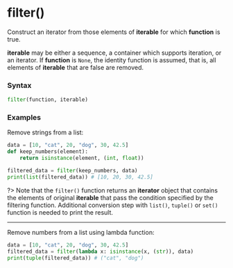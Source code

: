 # filter()
Construct an iterator from those elements of **iterable** for which **function** is true.

**iterable** may be either a sequence, a container which supports iteration, or an iterator. If **function** is `None`, the identity function is assumed, that is, all elements of **iterable** that are false are removed.

### Syntax
```python
filter(function, iterable)
```

### Examples
Remove strings from a list:
```python
data = [10, "cat", 20, "dog", 30, 42.5]
def keep_numbers(element):
    return isinstance(element, (int, float))

filtered_data = filter(keep_numbers, data)
print(list(filtered_data)) # [10, 20, 30, 42.5]
```

?> Note that the `filter()` function returns an **iterator** object that contains the elements of original **iterable** that pass the condition specified by the filtering function. Additional conversion step with `list()`, `tuple()` or `set()` function is needed to print the result.

---

Remove numbers from a list using lambda function:
```python
data = [10, "cat", 20, "dog", 30, 42.5]
filtered_data = filter(lambda x: isinstance(x, (str)), data)
print(tuple(filtered_data)) # ("cat", "dog")
```